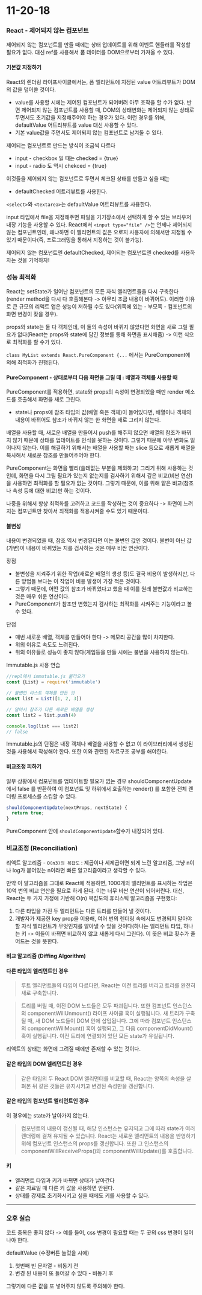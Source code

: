 # 11-20-18

### React - 제어되지 않는 컴포넌트

제어되지 않는 컴포넌트를 만들 때에는 상태 업데이트를 위해 이벤트 핸들러를 작성할 필요가 없다. 대신 ref를 사용해서 폼 데이터를 DOM으로부터 가져올 수 있다.

#### 기본값 지정하기

React의 렌더링 라이프사이클에서는, 폼 엘리먼트에 지정된 value 어트리뷰트가 DOM의 값을 덮어쓸 것이다.
  - value를 사용할 시에는 제어된 컴포넌트가 되어버려 아무 조작을 할 수가 없다.
반면 제어되지 않는 컴포넌트를 사용할 때, DOM의 상태변화는 제어되지 않는 상태로 두면서도 초기값을 지정해주어야 하는 경우가 있다. 이런 경우를 위해, defaultValue 어트리뷰트를 value 대신 사용할 수 있다.
  - 기본 value값을 주면서도 제어되지 않는 컴포넌트로 남겨둘 수 있다.

제어되는 컴포넌트로 만드는 방식이 조금씩 다르다
  - input - checkbox 일 때는 checked = {true}
  - input - radio 도 역시 chekced = {true}

이것들을 제어되지 않는 컴포넌트로 두면서 체크된 상태를 만들고 싶을 때는
  - defaultChecked 어트리뷰트를 사용한다.

`<select>`와 `<textarea>`는 defaultValue 어트리뷰트를 사용한다.

input 타입에서 file을 지정해주면 파일을 기기장소에서 선택하게 할 수 있는 브라우저 내장 기능을 사용할 수 있다. React에서 `<input type="file" />`는 언제나 제어되지 않는 컴포넌트인데, 왜냐하면 이 엘리먼트의 값은 오로지 사용자에 의해서만 지정될 수 있기 때문이다(즉, 프로그래밍을 통해서 지정하는 것이 불가능).

제어되지 않는 컴포넌트엔 defaultChecked, 제어되는 컴포넌트엔 checked를 사용하자는 것을 기억하자!

### 성능 최적화

React는 setState가 일어난 컴포넌트의 모든 자식 엘리먼트들을 다시 구축한다(render method을 다시 다 호출해본다 -> 아무리 조금 내용이 바뀌어도). 이러한 이유로 큰 규모의 리액트 앱은 성능이 저하될 수도 있다(위쪽에 있는 - 부모쪽 - 컴포넌트의 화면 변경이 잦을 경우).

props와 state는 둘 다 객체인데, 이 둘의 속성이 바뀌지 않았다면 화면을 새로 그릴 필요가 없다(React는 props와 state에 담긴 정보를 통해 화면을 표시해줌) -> 이런 식으로 최적화를 할 수가 있다.

`class MyList extends React.PureComponent {...` 에서는 PureComponent에 의해 최적화가 진행된다.



#### PureComponent - 상태로부터 다음 화면을 그릴 때 : 배열과 객체를 사용할 때

PureComponent를 적용하면, state와 props의 속성이 변경되었을 때만 render 메소드를 호출해서 화면을 새로 그린다.
  - state나 props에 참조 타입의 값(배열 혹은 객체)이 들어있다면, 배열이나 객체의 내용이 바뀌어도 참조가 바뀌지 않는 한 화면을 새로 그리지 않는다.

배열을 사용할 때, 새로운 배열을 만들어서 push를 해주지 않으면 배열의 참조가 바뀌지 않기 때문에 상태를 업데이트를 인식을 못하는 것이다. 그렇기 때문에 아무 변화도 일어나지 않는다. 이를 해결하기 위해서는 배열을 사용할 때는 slice 등으로 새롭게 배열을 복사해서 새로운 참조를 만들어주어야 한다.

PureComponent는 화면을 빨리(쓸데없는 부분을 제외하고) 그리기 위해 사용하는 것인데, 화면을 다시 그릴 필요가 있는지 없는지를 검사하기 위해서 깊은 비교(비싼 연산)을 사용하면 최적화를 할 필요가 없는 것이다. 그렇기 때문에, 이를 위해 얕은 비교(참조나 속성 등에 대한 비교)만 하는 것이다.

나중을 위해서 항상 최적화를 고려하고 코드를 작성하는 것이 중요하다 -> 화면이 느려지는 컴포넌트만 찾아서 최적화를 적용시켜줄 수도 있기 때문이다.

#### 불변성

내용이 변경되었을 때, 참조 역시 변경된다면 이는 불변인 값인 것이다. 불변이 아닌 값(가변)이 내용이 바뀌었는 지를 검사하는 것은 매우 비싼 연산이다. 

장점
  - 불변성을 지켜주기 위한 작업(새로운 배열의 생성 등)도 결국 비용이 발생하지만, 다른 방법들 보다는 이 작업이 비용 발생이 가장 적은 것이다.
  - 그렇기 때문에, 어떤 값의 참조가 바뀌었다고 했을 때 이를 원래 불변값과 비교하는 것은 매우 쉬운 연산이다.
  - PureComponent가 참조만 변했는지 검사하는 최적화를 시켜주는 기능이라고 볼 수 있다.

단점
  - 매번 새로운 배열, 객체를 만들어야 한다 -> 메모리 공간을 많이 차지한다.
  - 위의 이유로 속도도 느려진다.
  - 위의 이유들로 성능이 좋지 않다(게임등을 만들 시에는 불변을 사용하지 않는다).

Immutable.js 사용 연습
```js
//repl에서 immutable.js 불러오기
const {List} = require('immutable')

// 불변인 리스트 객체를 만든 것 
const list = List([1, 2, 3])

// 알아서 참조가 다른 새로운 배열을 생성
const list2 = list.push(4)

console.log(list === list2)
// false
```

Immutable.js의 단점은 내장 객체나 배열을 사용할 수 없고 이 라이브러리에서 생성된 것을 사용해서 작성해야 한다. 또한 이와 관련된 자료구조 공부를 해야한다.



#### 비교조정 피하기

일부 상황에서 컴포넌트를 업데이트할 필요가 없는 경우 shouldComponentUpdate 에서 false 를 반환하여 이 컴포넌트 및 하위에서 호출하는 render() 를 포함한 전체 렌더링 프로세스를 스킵할 수 있다.
```js
shouldComponentUpdate(nextProps, nextState) {
  return true;
}
```

PureComponent 안에 `shouldComponentUpdate`함수가 내장되어 있다.



### 비교조정 (Reconciliation)

 리액트 알고리즘 - `O(n3)의 복잡도` : 제곱이나 세제곱이면 되게 느린 알고리즘, 그냥 n이나 log가 붙어있는 n이라면 빠른 알고리즘이라고 생각할 수 있다.

만약 이 알고리즘을 그대로 React에 적용하면, 1000개의 엘리먼트를 표시하는 작업은 10억 번의 비교 연산을 필요로 하게 된다. 이는 너무 비싼 연산이 되어버린다. 대신, React는 두 가지 가정에 기반해 O(n) 복잡도의 휴리스틱 알고리즘을 구현했다:

  1. 다른 타입을 가진 두 엘리먼트는 다른 트리를 만들어 낼 것이다.
  2. 개발자가 제공한 key prop을 이용해, 여러 번의 렌더링 속에서도 변경되지 말아야 할 자식 엘리먼트가 무엇인지를 알아낼 수 있을 것이다(하나는 엘리먼트 타입, 하나는 키 -> 이들이 바뀌면 비교하지 않고 새롭게 다시 그린다). 이 뜻은 비교 횟수가 줄어드는 것을 뜻한다.

#### 비교 알고리즘 (Diffing Algorithm)

#### 다른 타입의 엘리먼트인 경우

>루트 엘리먼트들의 타입이 다르다면, React는 이전 트리를 버리고 트리를 완전히 새로 구축합니다.

>트리를 버릴 때, 이전 DOM 노드들은 모두 파괴됩니다. 또한 컴포넌트 인스턴스의 componentWillUnmount() 라이프 사이클 훅이 실행됩니다. 새 트리가 구축될 때, 새 DOM 노드들이 DOM 안에 삽입됩니다. 그에 따라 컴포넌트 인스턴스의 componentWillMount() 훅이 실행되고, 그 다음 componentDidMount() 훅이 실행됩니다. 이전 트리에 연결되어 있던 모든 state가 유실됩니다.

리액트의 상태는 화면에 그려질 때에만 존재할 수 있는 것이다.

#### 같은 타입의 DOM 엘리먼트인 경우

>같은 타입의 두 React DOM 엘리먼터를 비교할 때, React는 양쪽의 속성을 살펴본 뒤 같은 것들은 유지시키고 변경된 속성만을 갱신합니다.

#### 같은 타입의 컴포넌트 엘리먼트인 경우
이 경우에는 state가 날아가지 않는다.
>컴포넌트의 내용이 갱신될 때, 해당 인스턴스는 유지되고 그에 따라 state가 여러 렌더링에 걸쳐 유지될 수 있습니다. React는 새로운 엘리먼트의 내용을 반영하기 위해 컴포넌트 인스턴스의 props를 갱신합니다. 또한 그 인스턴스의 componentWillReceiveProps()와 componentWillUpdate()를 호출합니다.

#### 키
- 엘리먼트 타입과 키가 바뀌면 상태가 날아간다
- 같은 자료일 때 다른 키 값을 사용하면 안된다.
- 상태를 강제로 초기화시키고 싶을 때에도 키를 사용할 수 있다.


---

### 오후 실습

코드 중복은 좋지 않다 -> 예를 들어, css 변경이 필요할 때는 두 곳의 css 변경이 일어나야 한다.


defaultValue (수정버튼 눌렀을 시에)
 1. 첫번째 빈 문자열 - 비동기 전
 2. 변경 된 내용이 또 들어갈 수 있다 - 비동기 후

그렇기에 다른 값을 또 넣어주지 않도록 주의해야 한다.